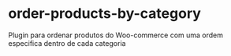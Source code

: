 # order-products-by-category
Plugin para ordenar produtos do Woo-commerce com uma ordem especifica dentro de cada categoria
